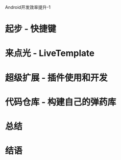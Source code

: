 Android开发效率提升-1
# 起步 - 快捷键


# 来点光 - LiveTemplate


# 超级扩展 - 插件使用和开发


# 代码仓库 - 构建自己的弹药库


# 总结

# 结语
